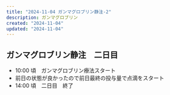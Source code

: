 ```yaml
---
title: "2024-11-04 ガンマグロブリン静注-2"
description: ガンマグロブリン
created: "2024-11-04"
updated: "2024-11-04"
---
```


## ガンマグロブリン静注　二日目

- 10:00 頃　ガンマグロブリン療法スタート
- 前日の状態が良かったので前日最終の投与量で点滴をスタート
- 14:00 頃　二日目　終了
